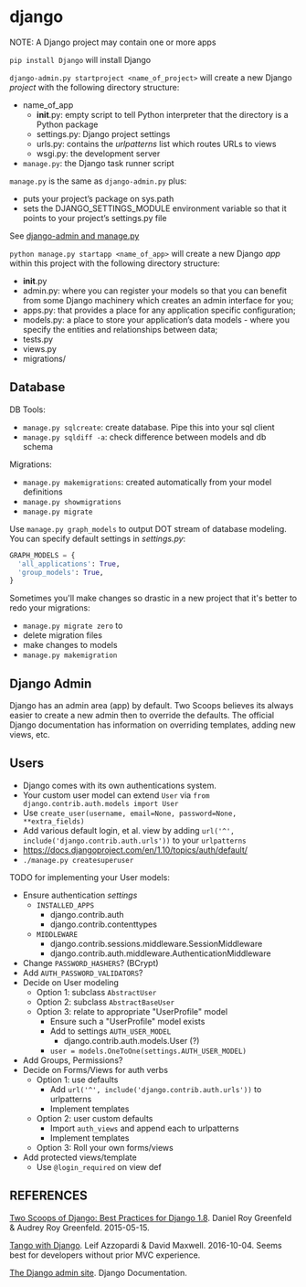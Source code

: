 django
======

NOTE: A Django project may contain one or more apps

`pip install Django` will install Django

`django-admin.py startproject <name_of_project>` will create a new Django _project_ with the following directory structure:
  - name_of_app
    - __init__.py: empty script to tell Python interpreter that the directory is a Python package
    - settings.py: Django project settings
    - urls.py: contains the _urlpatterns_ list which routes URLs to views
    - wsgi.py: the development server
  - `manage.py`: the Django task runner script

`manage.py` is the same as `django-admin.py` plus:
  - puts your project’s package on sys.path
  - sets the DJANGO_SETTINGS_MODULE environment variable so that it points to your project’s settings.py file

See [django-admin and manage.py](https://docs.djangoproject.com/en/1.9/ref/django-admin/#django-admin-py-and-manage-py)

`python manage.py startapp <name_of_app>` will create a new Django _app_ within this project with the following directory structure:
  -  __init__.py
  - admin.py: where you can register your models so that you can benefit from some Django
  machinery which creates an admin interface for you;
  - apps.py: that provides a place for any application specific configuration;
  - models.py: a place to store your application’s data models - where you specify the entities
  and relationships between data;
  - tests.py 
  - views.py
  - migrations/

## Database

DB Tools:
- `manage.py sqlcreate`: create database. Pipe this into your sql client
- `manage.py sqldiff -a`: check difference between models and db schema

Migrations:
- `manage.py makemigrations`: created automatically from your model definitions
- `manage.py showmigrations`
- `manage.py migrate`

Use `manage.py graph_models` to output DOT stream of database modeling.
You can specify default settings in _settings.py_:
```python
GRAPH_MODELS = {
  'all_applications': True,
  'group_models': True,
}
```

Sometimes you'll make changes so drastic in a new project that it's better to redo your migrations:
- `manage.py migrate zero` to 
- delete migration files
- make changes to models
- `manage.py makemigration`

## Django Admin

Django has an admin area (app) by default.
Two Scoops believes its always easier to create a new admin then to override the defaults.
The official Django documentation has information on overriding templates, adding new views, etc.



## Users

- Django comes with its own authentications system.
- Your custom user model can extend `User` via `from django.contrib.auth.models import User`
- Use `create_user(username, email=None, password=None, **extra_fields)`
- Add various default login, et al. view by adding `url('^', include('django.contrib.auth.urls'))` to your `urlpatterns`
- https://docs.djangoproject.com/en/1.10/topics/auth/default/
- `./manage.py createsuperuser`

TODO for implementing your User models:
- Ensure authentication _settings_
  - `INSTALLED_APPS`
    - django.contrib.auth
    - django.contrib.contenttypes
  - `MIDDLEWARE`
    - django.contrib.sessions.middleware.SessionMiddleware
    - django.contrib.auth.middleware.AuthenticationMiddleware
- Change `PASSWORD_HASHERS`? (BCrypt)
- Add `AUTH_PASSWORD_VALIDATORS`?
- Decide on User modeling
  - Option 1: subclass `AbstractUser`
  - Option 2: subclass `AbstractBaseUser`
  - Option 3: relate to appropriate "UserProfile" model
    - Ensure such a "UserProfile" model exists
    - Add to settings `AUTH_USER_MODEL`
      - django.contrib.auth.models.User (?)
    - `user = models.OneToOne(settings.AUTH_USER_MODEL)`
- Add Groups, Permissions?
- Decide on Forms/Views for auth verbs
  - Option 1: use defaults
    - Add `url('^', include('django.contrib.auth.urls'))` to urlpatterns
    - Implement templates
  - Option 2: user custom defaults
    - Import `auth_views` and append each to urlpatterns
    - Implement templates
  - Option 3: Roll your own forms/views
- Add protected views/template
  - Use `@login_required` on view def

## REFERENCES

[Two Scoops of Django: Best Practices for Django 1.8](http://amzn.to/2gLzQlw).  Daniel Roy Greenfeld & Audrey Roy Greenfeld. 2015-05-15.

[Tango with Django](http://leanpub.com/tangowithdjango19). Leif Azzopardi & David Maxwell. 2016-10-04. Seems best for developers without prior MVC experience.

[The Django admin site](https://docs.djangoproject.com/en/1.10/ref/contrib/admin/). Django Documentation.
